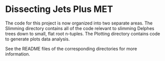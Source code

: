 # Dissecting Jets Plus MET

The code for this project is now organized into two separate areas. 
The Slimming directory contains all of the code relevant to slimming 
Delphes trees down to small, flat root n-tuples. The Plotting directory
contains code to generate plots data analysis.

See the README files of the corresponding directories for more information.